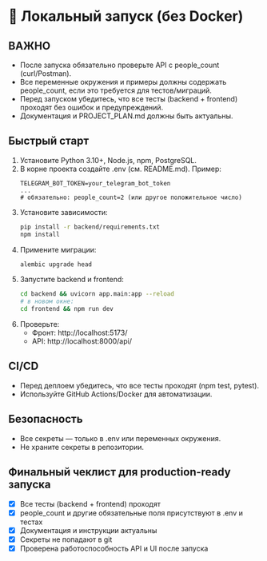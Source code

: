 # 🚀 Локальный запуск (без Docker)

## ВАЖНО
- После запуска обязательно проверьте API с people_count (curl/Postman).
- Все переменные окружения и примеры должны содержать people_count, если это требуется для тестов/миграций.
- Перед запуском убедитесь, что все тесты (backend + frontend) проходят без ошибок и предупреждений.
- Документация и PROJECT_PLAN.md должны быть актуальны.

## Быстрый старт
1. Установите Python 3.10+, Node.js, npm, PostgreSQL.
2. В корне проекта создайте .env (см. README.md). Пример:
   ```env
   TELEGRAM_BOT_TOKEN=your_telegram_bot_token
   ...
   # обязательно: people_count=2 (или другое положительное число)
   ```
3. Установите зависимости:
   ```bash
   pip install -r backend/requirements.txt
   npm install
   ```
4. Примените миграции:
   ```bash
   alembic upgrade head
   ```
5. Запустите backend и frontend:
   ```bash
   cd backend && uvicorn app.main:app --reload
   # в новом окне:
   cd frontend && npm run dev
   ```
6. Проверьте:
   - Фронт: http://localhost:5173/
   - API: http://localhost:8000/api/

## CI/CD
- Перед деплоем убедитесь, что все тесты проходят (npm test, pytest).
- Используйте GitHub Actions/Docker для автоматизации.

## Безопасность
- Все секреты — только в .env или переменных окружения.
- Не храните секреты в репозитории.

## Финальный чеклист для production-ready запуска
- [x] Все тесты (backend + frontend) проходят
- [x] people_count и другие обязательные поля присутствуют в .env и тестах
- [x] Документация и инструкции актуальны
- [x] Секреты не попадают в git
- [x] Проверена работоспособность API и UI после запуска
